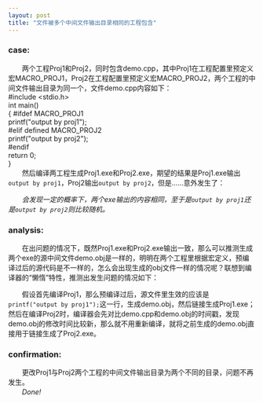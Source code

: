 ```yaml
---
layout: post
title: "文件被多个中间文件输出目录相同的工程包含"
---
```

### case:  
　　两个工程Proj1和Proj2，同时包含demo.cpp，其中Proj1在工程配置里预定义宏MACRO\_PROJ1，Proj2在工程配置里预定义宏MACRO\_PROJ2，两个工程的中间文件输出目录为同一个，文件demo.cpp内容如下：  
    #include <stdio.h>  
    int main()  
    {
    #ifdef MACRO_PROJ1  
        printf("output by proj1");  
    #elif defined MACRO_PROJ2  
        printf("output by proj2");  
    #endif      
        return 0;  
    }  
　　然后编译两工程生成Proj1.exe和Proj2.exe，期望的结果是Proj1.exe输出`output by proj1`，Proj2输出`output by proj2`，但是……意外发生了：  

　　*会发现一定的概率下，两个exe输出的内容相同，至于是`output by proj1`还是`output by proj2`则比较随机。*  

### analysis:  
　　在出问题的情况下，既然Proj1.exe和Proj2.exe输出一致，那么可以推测生成两个exe的源中间文件demo.obj是一样的，明明在两个工程里根据宏定义，预编译过后的源代码是不一样的，怎么会出现生成的obj文件一样的情况呢？联想到编译器的“懒惰”特性，推测出发生问题的情况如下：    

　　假设首先编译Proj1，那么预编译过后，源文件里生效的应该是`printf("output by proj1");`这一行，生成demo.obj，然后链接生成Proj1.exe；然后在编译Proj2时，编译器会先对比demo.cpp和demo.obj的时间戳，发现demo.obj的修改时间比较新，那么就不用重新编译，就将之前生成的demo.obj直接用于链接生成了Proj2.exe。  

### confirmation:  
　　更改Proj1与Proj2两个工程的中间文件输出目录为两个不同的目录，问题不再发生。    
　　*Done!*
